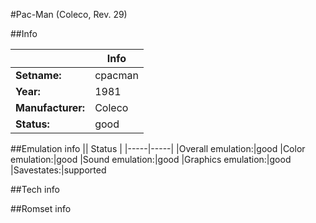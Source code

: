#Pac-Man (Coleco, Rev. 29)

##Info

||Info|
|-----|-----|
|**Setname:**|cpacman
|**Year:**|1981
|**Manufacturer:**|Coleco
|**Status:**|good

##Emulation info
|| Status |
|-----|-----|
|Overall emulation:|good
|Color emulation:|good
|Sound emulation:|good
|Graphics emulation:|good
|Savestates:|supported

##Tech info

##Romset info

<!--- START OF EDITED COMMENT DO NOT TOUCH TEXT ABOVE-->
